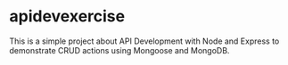 # apidevexercise

This is a simple project about API Development with Node and Express to demonstrate CRUD actions using Mongoose and MongoDB.

